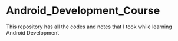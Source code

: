 # Android_Development_Course
This repository has all the codes and notes that I took while learning Android Development
